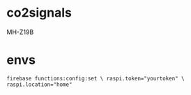 # co2signals
MH-Z19B 

# envs      
`firebase functions:config:set \
  raspi.token="yourtoken" \
  raspi.location="home"`